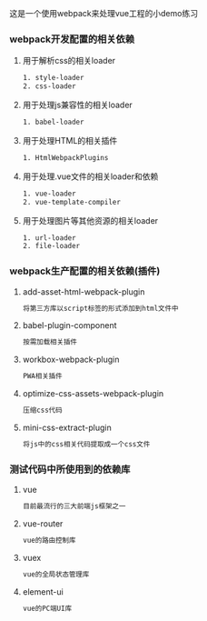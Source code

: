 这是一个使用webpack来处理vue工程的小demo练习

### webpack开发配置的相关依赖

1. 用于解析css的相关loader
    ```txt
    1. style-loader
    2. css-loader
    ```
2. 用于处理js兼容性的相关loader
    ```txt
    1. babel-loader
    ```
3. 用于处理HTML的相关插件
    ```txt
    1. HtmlWebpackPlugins
    ```
4. 用于处理.vue文件的相关loader和依赖
    ```txt
    1. vue-loader
    2. vue-template-compiler
    ```
5. 用于处理图片等其他资源的相关loader
    ```txt
    1. url-loader
    2. file-loader
    ```


### webpack生产配置的相关依赖(插件)
1. add-asset-html-webpack-plugin
    ```txt
    将第三方库以script标签的形式添加到html文件中
    ```
2. babel-plugin-component
    ```txt
    按需加载相关插件
    ```
3. workbox-webpack-plugin
    ```txt
    PWA相关插件
    ```
4. optimize-css-assets-webpack-plugin
    ```txt
    压缩css代码
    ```
5. mini-css-extract-plugin
    ```txt
    将js中的css相关代码提取成一个css文件
    ```

### 测试代码中所使用到的依赖库
1. vue
    ```txt
    目前最流行的三大前端js框架之一
    ```
2. vue-router
    ```txt
    vue的路由控制库
    ```
3. vuex
    ```txt
    vue的全局状态管理库
    ```
4. element-ui
    ```txt
    vue的PC端UI库
    ```